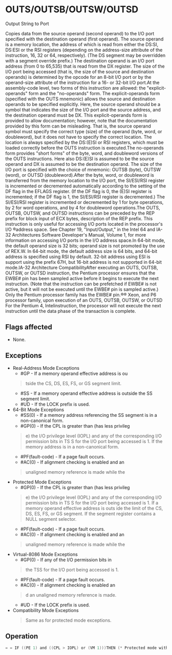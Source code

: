 # OUTS/OUTSB/OUTSW/OUTSD

Output String to Port

Copies data from the source operand (second operand) to the I/O port specified with the destination operand (first operand).
The source operand is a memory location, the address of which is read from either the DS:SI, DS:ESI or the RSI registers (depending on the address-size attribute of the instruction, 16, 32 or 64, respectively).
(The DS segment may be overridden with a segment override prefix.) The destination operand is an I/O port address (from 0 to 65,535) that is read from the DX register.
The size of the I/O port being accessed (that is, the size of the source and destination operands) is determined by the opcode for an 8-bit I/O port or by the operand-size attribute of the instruction for a 16- or 32-bit I/O port.At the assembly-code level, two forms of this instruction are allowed: the "explicit-operands" form and the "no-operands" form.
The explicit-operands form (specified with the OUTS mnemonic) allows the source and destination operands to be specified explicitly.
Here, the source operand should be a symbol that indicates the size of the I/O port and the source address, and the destination operand must be DX.
This explicit-operands form is provided to allow documentation; however, note that the documentation provided by this form can be misleading.
That is, the source operand symbol must specify the correct type (size) of the operand (byte, word, or doubleword), but it does not have to specify the correct location.
The location is always specified by the DS:(E)SI or RSI registers, which must be loaded correctly before the OUTS instruction is executed.The no-operands form provides "short forms" of the byte, word, and doubleword versions of the OUTS instructions.
Here also DS:(E)SI is assumed to be the source operand and DX is assumed to be the destination operand.
The size of the I/O port is specified with the choice of mnemonic: OUTSB (byte), OUTSW (word), or OUTSD (doubleword).After the byte, word, or doubleword is transferred from the memory location to the I/O port, the SI/ESI/RSI register is incremented or decremented automatically according to the setting of the DF flag in the EFLAGS register.
(If the DF flag is 0, the (E)SI register is incremented; if the DF flag is 1, the SI/ESI/RSI register is decremented.) The SI/ESI/RSI register is incremented or decremented by 1 for byte operations, by 2 for word operations, and by 4 for doubleword operations.The OUTS, OUTSB, OUTSW, and OUTSD instructions can be preceded by the REP prefix for block input of ECX bytes, description of the REP prefix.
This instruction is only useful for accessing I/O ports located in the processor's I/O ®address space.
See Chapter 19, "Input/Output," in the Intel 64 and IA-32 Architectures Software Developer's Manual, Volume 1, for more information on accessing I/O ports in the I/O address space.In 64-bit mode, the default operand size is 32 bits; operand size is not promoted by the use of REX.W.
In 64-bit mode, the default address size is 64 bits, and 64-bit address is specified using RSI by default.
32-bit address using ESI is support using the prefix 67H, but 16-bit address is not supported in 64-bit mode.IA-32 Architecture CompatibilityAfter executing an OUTS, OUTSB, OUTSW, or OUTSD instruction, the Pentium processor ensures that the EWBE# pin has been sampled active before it begins to execute the next instruction.
(Note that the instruction can be prefetched if EWBE# is not active, but it will not be executed until the EWBE# pin is sampled active.) Only the Pentium processor family has the EWBE# pin.®® Xeon, and P6 processor family, upon execution of an OUTS, OUTSB, OUTSW, or OUTSD For the Pentium 4, Intelinstruction, the processor will not execute the next instruction until the data phase of the transaction is complete.

## Flags affected

- None.

## Exceptions

- Real-Address Mode Exceptions
  - #GP - If a memory operand effective address is ou
  > tside the CS, DS, ES, FS, or GS segment limit.
  - #SS - If a memory operand effective address is outside the SS segment limit.
  - #UD - If the LOCK prefix is used.
- 64-Bit Mode Exceptions
  - #SS(0) - If a memory address referencing the SS segment is in a non-canonical form.
  - #GP(0) - If the CPL is greater than (has less privileg
  > e) the I/O privilege level (IOPL) and any of the 
  > corresponding I/O permission bits in TS
  > S for the I/O port being accessed is 1.
  > If the memory address is in a non-canonical form.
  - #PF(fault-code) - If a page fault occurs.
  - #AC(0) - If alignment checking is enabled and an
  > unaligned memory reference is made while the 
- Protected Mode Exceptions
  - #GP(0) - If the CPL is greater than (has less privileg
  > e) the I/O privilege level (IOPL) and any of the 
  > corresponding I/O permission bits in TS
  > S for the I/O port being accessed is 1.
  > If a memory operand effective address is outs
  > ide the limit of the CS, DS, ES, FS, or GS 
  > segment.
  > If the segment register contains a NULL segment selector.
  - #PF(fault-code) - If a page fault occurs.
  - #AC(0) - If alignment checking is enabled and an
  > unaligned memory reference is made while the 
- Virtual-8086 Mode Exceptions
  - #GP(0) - If any of the I/O permission bits in
  > the TSS for the I/O port being accessed is 1.
  - #PF(fault-code) - If a page fault occurs.
  - #AC(0) - If alignment checking is enabled an
  > d an unaligned memory reference is made.
  - #UD - If the LOCK prefix is used.
- Compatibility Mode Exceptions
  > Same as for protected mode exceptions.

## Operation

```C
= = IF ((PE 1) and ((CPL > IOPL) or (VM 1)))THEN (* Protected mode with CPL > IOPL or virtual-8086 mode *)=IF (Any I/O Permission Bit for I/O port being accessed  1)THEN (* I/O operation is not allowed *)#GP(0);ELSE (* I/O operation is allowed *) DEST := SRC; (* Writes to I/O port *)FI;ELSE (Real Mode or Protected Mode or 64-Bit Mode with CPL  IOPL *)DEST := SRC; (* Writes to I/O port *)FI;Byte transfer:IF 64-bit modeThenIF 64-Bit Address Size THEN = IF DF 0THEN RSI := RSI RSI + 1; ELSE RSI := RSI or - 1; FI;ELSE (* 32-Bit Address Size *)= IF DF 0THEN ESI := ESI + 1; ELSE ESI := ESI - 1; FI;FI;ELSE = IF DF 0THEN (E)SI := (E)SI + 1; ELSE (E)SI := (E)SI - 1; FI;FI;Word transfer:IF 64-bit modeTHEN = IF DF 0THEN RSI := RSI RSI + 2; ELSE RSI := RSI or - 2; FI;ELSE (* 32-Bit Address Size *)= IF DF 0THEN ESI := ESI + 2; ELSE ESI := ESI - 2; FI;FI;ELSE = IF DF 0THEN (E)SI := (E)SI + 2; ELSE (E)SI := (E)SI - 2; FI;FI;Doubleword transfer:IF 64-bit modeThenIF 64-Bit Address Size THEN = IF DF 0THEN RSI := RSI RSI + 4; ELSE RSI := RSI or - 4; FI;ELSE (* 32-Bit Address Size *)= IF DF 0THEN ESI := ESI + 4; ELSE ESI := ESI - 4; FI;FI;ELSE = IF DF 0THEN (E)SI := (E)SI + 4; ELSE (E)SI := (E)SI - 4; FI;FI;
```
